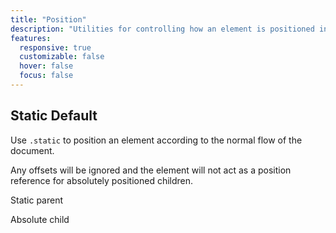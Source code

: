 ```yaml
---
title: "Position"
description: "Utilities for controlling how an element is positioned in the DOM."
features:
  responsive: true
  customizable: false
  hover: false
  focus: false
---
```


<ClassTable :rows="[
  [
    '.static',
    'position: static;',
  ],
  [
    '.fixed',
    'position: fixed;',
  ],
  [
    '.absolute',
    'position: absolute;',
  ],
  [
    '.relative',
    'position: relative;',
  ],
  [
    '.sticky',
    'position: sticky;',
  ],
]" />

## Static <span class="ml-2 font-semibold text-gray-600 text-sm uppercase tracking-wide">Default</span>

Use `.static` to position an element according to the normal flow of the document.

Any offsets will be ignored and the element will not act as a position reference for absolutely positioned children.

<code-sample>
  <div class="relative bg-gray-400 p-4">
    <div class="static h-32 bg-gray-600 p-4 text-gray-900">
      <p>Static parent</p>
      <div class="absolute bottom-0 left-0 bg-gray-800 p-4 text-gray-400">
        <p>Absolute child</p>
      </div>
    </div>
  </div>
  <template #code>
    <div class="static bg-gray-600">
      Static parent
      <div class="absolute bottom-0 left-0 bg-gray-800">
        Absolute child
      </div>
    </div>
  </template>
</code-sample>
